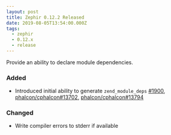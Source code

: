 ```yaml
---
layout: post
title: Zephir 0.12.2 Released
date: 2019-08-05T13:54:00.000Z
tags:
  - zephir
  - 0.12.x
  - release
---
```

Provide an ability to declare module dependencies.

### Added
- Introduced initial ability to generate `zend_module_deps`
  [#1900](https://github.com/zephir-lang/zephir/pull/1900),
  [phalcon/cphalcon#13702](https://github.com/phalcon/cphalcon/issues/13702),
  [phalcon/cphalcon#13794](https://github.com/phalcon/cphalcon/pull/13794)

### Changed
- Write compiler errors to stderr if available
